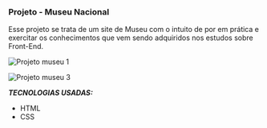 ### Projeto - Museu Nacional

Esse projeto se trata de um site de Museu com o intuito de por em prática e exercitar os conhecimentos que vem sendo adquiridos nos estudos sobre Front-End.

![Projeto museu 1](https://user-images.githubusercontent.com/79854687/116172411-1976ca80-a6e1-11eb-9d75-1d9fe7b7fd39.png)

![Projeto museu 3](https://user-images.githubusercontent.com/79854687/116172622-7a060780-a6e1-11eb-99fd-3cfb514fec34.png)


***TECNOLOGIAS USADAS:***
<table>
<ul>
	<li>HTML</li>
	<li>CSS</li>
</ul>
